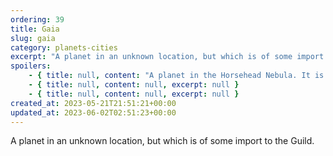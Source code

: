 ```yaml
---
ordering: 39
title: Gaia
slug: gaia
category: planets-cities
excerpt: "A planet in an unknown location, but which is of some import to the Guild.\n"
spoilers:
    - { title: null, content: "A planet in the Horsehead Nebula. It is where the [Gaians](/category/organizations/visitors) are from.\r\n\r\n**Pronunciation:**\r\n- guy’ uh\r\n- guy’ en (of Gaia)\r\n\r\n**Planet:**\r\nUnknown", excerpt: "A planet in the Horsehead Nebula. It is where the Gaians are from.\nPronunciation:\n\nguy’ uh\nguy’ en (..." }
    - { title: null, content: null, excerpt: null }
    - { title: null, content: null, excerpt: null }
created_at: 2023-05-21T21:51:21+00:00
updated_at: 2023-06-02T02:51:23+00:00
---
```

A planet in an unknown location, but which is of some import to the Guild.